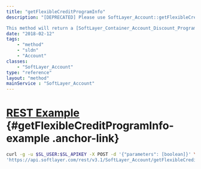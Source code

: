 ```yaml
---
title: "getFlexibleCreditProgramInfo"
description: "[DEPRECATED] Please use SoftLayer_Account::getFlexibleCreditProgramsInfo. 

This method will return a [SoftLayer_Container_Account_Discount_Program](/reference/datatypes/SoftLayer_Container_Account_Discount_Program) object containing the Flexible Credit Program information for this account. To be considered an active participant, the account must have an enrollment record with a monthly credit amount set and the current date must be within the range defined by the enrollment and graduation date. The forNextBillCycle parameter can be set to true to return a SoftLayer_Container_Account_Discount_Program object with information with relation to the next bill cycle. The forNextBillCycle parameter defaults to false. Please note that all discount amount entries are reported as pre-tax amounts and the legacy tax fields in the [SoftLayer_Container_Account_Discount_Program](/reference/datatypes/SoftLayer_Container_Account_Discount_Program) are deprecated. "
date: "2018-02-12"
tags:
    - "method"
    - "sldn"
    - "Account"
classes:
    - "SoftLayer_Account"
type: "reference"
layout: "method"
mainService : "SoftLayer_Account"
---
```


# [REST Example](#getFlexibleCreditProgramInfo-example) <a href="/article/rest/"><i class="fas fa-question"></i></a> {#getFlexibleCreditProgramInfo-example .anchor-link} 
```bash
curl -g -u $SL_USER:$SL_APIKEY -X POST -d '{"parameters": [boolean]}' \
'https://api.softlayer.com/rest/v3.1/SoftLayer_Account/getFlexibleCreditProgramInfo'
```

